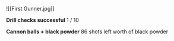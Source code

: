 ![[First Gunner.jpg]]

**Drill checks successful**
1 / 10

**Cannon balls + black powder**
86 shots left worth of black powder